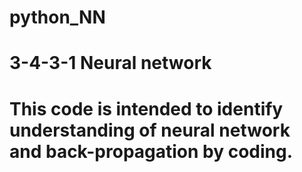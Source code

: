 # python_NN

# 3-4-3-1 Neural network
# This code is intended to identify understanding of neural network and back-propagation by coding.
